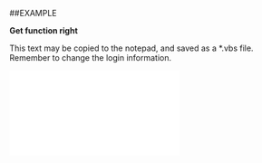 

##EXAMPLE

**Get function right**

This text may be copied to the notepad, and saved as a *.vbs file. Remember to change the login information.

![](../../Examples/vbs/SOAdmin.GetFunctionRight.vbs.txt)






